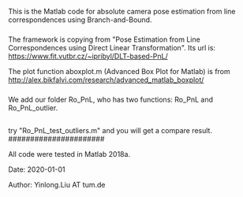This is the Matlab code for absolute camera pose estimation from line correspondences using Branch-and-Bound.
###

The framework is copying from "Pose Estimation from Line Correspondences using Direct Linear Transformation". Its url is: https://www.fit.vutbr.cz/~ipribyl/DLT-based-PnL/

The plot function aboxplot.m (Advanced Box Plot for Matlab) is from http://alex.bikfalvi.com/research/advanced_matlab_boxplot/
###

We add our folder Ro_PnL, who has two functions: Ro_PnL and Ro_PnL_outlier.
##
try "Ro_PnL_test_outliers.m" and you will get a compare result.
######################

All code were tested in Matlab 2018a.




Date: 2020-01-01

Author: Yinlong.Liu AT tum.de
